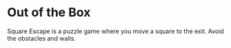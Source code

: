 # Out of the Box
Square Escape is a puzzle game where you move a square to the exit. Avoid the obstacles and walls.
